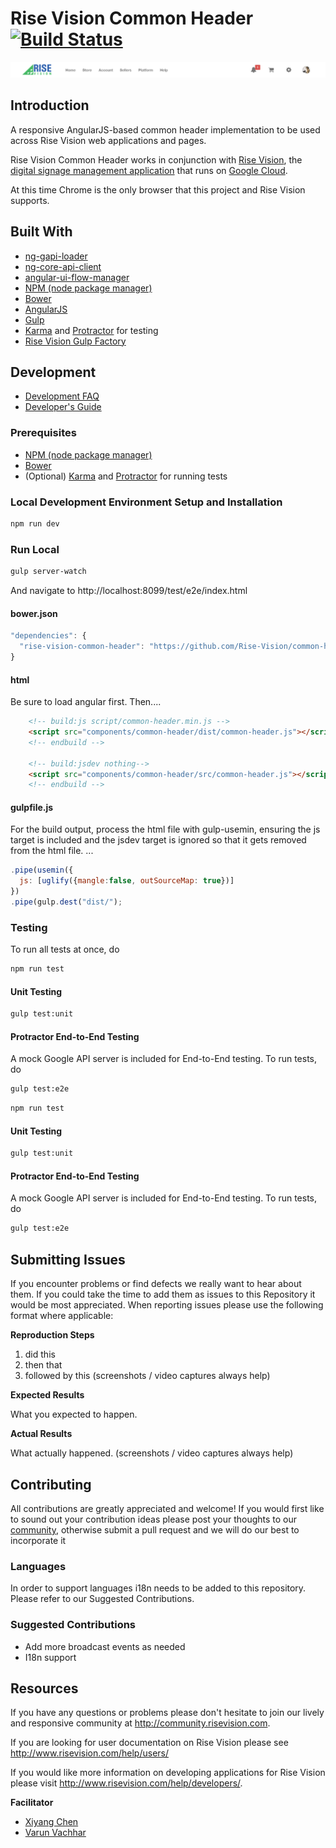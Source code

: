 Rise Vision Common Header [![Build Status](http://devtools1.risevision.com:8080/job/Common-Header-PR/badge/icon)](http://devtools1.risevision.com:8080/job/Common-Header-PR/)
==============
![](screenshots/header.png)

## Introduction

A responsive AngularJS-based common header implementation to be used across Rise Vision web applications and pages.

<!-- Include a description of Project Name and what it's purpose is.
This does this to achieve this for you.
Do not use acronyms.
If applicable include screenshots and other images,
links to demonstration examples,
user documentation and any other applicable reference materials.
-->

Rise Vision Common Header works in conjunction with [Rise Vision](http://www.risevision.com), the [digital signage management application](http://rva.risevision.com/) that runs on [Google Cloud](https://cloud.google.com).

At this time Chrome is the only browser that this project and Rise Vision supports.

## Built With
<!-- example list follows, replace with actual tools used -->

- [ng-gapi-loader](https://github.com/Rise-Vision/ng-gapi-loader.git)
- [ng-core-api-client](https://github.com/Rise-Vision/ng-core-api-client.git)
- [angular-ui-flow-manager](https://github.com/Rise-Vision/angular-ui-flow-manager.git)
- [NPM (node package manager)](https://www.npmjs.org/)
- [Bower](http://bower.io/)
- [AngularJS](https://https://angularjs.org/)
- [Gulp](http://gulpjs.com/)
- [Karma](https://github.com/karma-runner/karma) and [Protractor](https://github.com/angular/protractor) for testing
- [Rise Vision Gulp Factory](https://github.com/Rise-Vision/widget-tester.git)

## Development
- [Development FAQ](http://rise-vision.github.io/dev-hub-prod/#/documentation/common-header/faq.html)
- [Developer's Guide](http://rise-vision.github.io/dev-hub-prod/#/documentation/common-header/index.html)

### Prerequisites
- [NPM (node package manager)](https://www.npmjs.org/)
- [Bower](http://bower.io/)
- (Optional) [Karma](https://github.com/karma-runner/karma) and [Protractor](https://github.com/angular/protractor) for running tests


### Local Development Environment Setup and Installation
<!--provide exact details on how to setup the local environment for at least Windows, and if doable, Linux and Mac-->

``` bash
npm run dev
```

### Run Local
<!--include how to run the application locally if applicable-->

``` bash
gulp server-watch
```

And navigate to http://localhost:8099/test/e2e/index.html

#### bower.json
``` js
"dependencies": {
  "rise-vision-common-header": "https://github.com/Rise-Vision/common-header.git"
}
```

#### html
Be sure to load angular first.  Then....
``` html
    <!-- build:js script/common-header.min.js -->
    <script src="components/common-header/dist/common-header.js"></script>
    <!-- endbuild -->

    <!-- build:jsdev nothing-->
    <script src="components/common-header/src/common-header.js"></script>
    <!-- endbuild -->
```

#### gulpfile.js
For the build output, process the html file with gulp-usemin, ensuring the js
target is included and the jsdev target is ignored so that it gets removed from the html file.
...

``` js
.pipe(usemin({
  js: [uglify({mangle:false, outSourceMap: true})]
})
.pipe(gulp.dest("dist/");
```

### Testing

To run all tests at once, do

``` bash
npm run test
```

#### Unit Testing
``` bash
gulp test:unit
```

#### Protractor End-to-End Testing
A mock Google API server is included for End-to-End testing. To run tests, do

``` bash
gulp test:e2e
```

``` bash
npm run test
```

#### Unit Testing
``` bash
gulp test:unit
```

#### Protractor End-to-End Testing
A mock Google API server is included for End-to-End testing. To run tests, do

``` bash
gulp test:e2e
```

## Submitting Issues
If you encounter problems or find defects we really want to hear about them. If you could take the time to add them as issues to this Repository it would be most appreciated. When reporting issues please use the following format where applicable:

**Reproduction Steps**

1. did this
2. then that
3. followed by this (screenshots / video captures always help)

**Expected Results**

What you expected to happen.

**Actual Results**

What actually happened. (screenshots / video captures always help)

## Contributing
All contributions are greatly appreciated and welcome! If you would first like to sound out your contribution ideas please post your thoughts to our [community](http://community.risevision.com), otherwise submit a pull request and we will do our best to incorporate it

### Languages
<!--*If this Project supports Internationalization include this section:*

If you would like translate the user interface for this product to another language please complete the following:
- Download the english translation file from this repository.
- Download and install POEdit. This is software that you can use to write translations into another language.
- Open the translation file in the [POEdit](http://www.poedit.net/) program and set the language for which you are writing a translation.
- In the Source text window, you will see the English word or phrase to be translated. You can provide a translation for it in the Translation window.
- When the translation is complete, save it with a .po extension and email the file to support@risevision.com. Please be sure to indicate the Widget or app the translation file is for, as well as the language that it has been translated into, and we will integrate it after the translation has been verified.

*if the Project does not support Internationalization include this section and include this need in our suggested contributions*-->

In order to support languages i18n needs to be added to this repository.  Please refer to our Suggested Contributions.

### Suggested Contributions
- Add more broadcast events as needed
- I18n support

## Resources
If you have any questions or problems please don't hesitate to join our lively and responsive community at http://community.risevision.com.

If you are looking for user documentation on Rise Vision please see http://www.risevision.com/help/users/

If you would like more information on developing applications for Rise Vision please visit http://www.risevision.com/help/developers/.

**Facilitator**

* [Xiyang Chen](https://github.com/settinghead "Xiyang Chen")
* [Varun Vachhar](https://github.com/winkervsbecks "Varun Vachhar")
